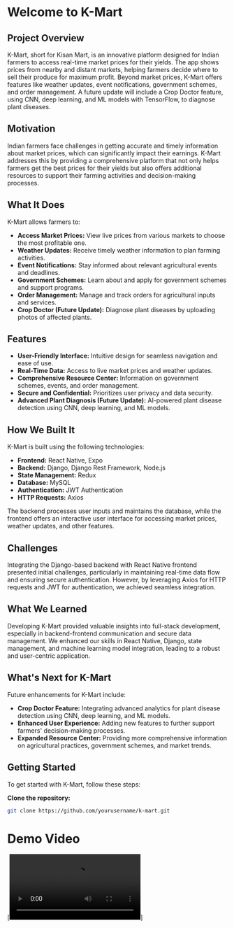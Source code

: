# Welcome to K-Mart

## Project Overview

K-Mart, short for Kisan Mart, is an innovative platform designed for Indian farmers to access real-time market prices for their yields. The app shows prices from nearby and distant markets, helping farmers decide where to sell their produce for maximum profit. Beyond market prices, K-Mart offers features like weather updates, event notifications, government schemes, and order management. A future update will include a Crop Doctor feature, using CNN, deep learning, and ML models with TensorFlow, to diagnose plant diseases.

## Motivation

Indian farmers face challenges in getting accurate and timely information about market prices, which can significantly impact their earnings. K-Mart addresses this by providing a comprehensive platform that not only helps farmers get the best prices for their yields but also offers additional resources to support their farming activities and decision-making processes.

## What It Does

K-Mart allows farmers to:

- **Access Market Prices:** View live prices from various markets to choose the most profitable one.
- **Weather Updates:** Receive timely weather information to plan farming activities.
- **Event Notifications:** Stay informed about relevant agricultural events and deadlines.
- **Government Schemes:** Learn about and apply for government schemes and support programs.
- **Order Management:** Manage and track orders for agricultural inputs and services.
- **Crop Doctor (Future Update):** Diagnose plant diseases by uploading photos of affected plants.

## Features

- **User-Friendly Interface:** Intuitive design for seamless navigation and ease of use.
- **Real-Time Data:** Access to live market prices and weather updates.
- **Comprehensive Resource Center:** Information on government schemes, events, and order management.
- **Secure and Confidential:** Prioritizes user privacy and data security.
- **Advanced Plant Diagnosis (Future Update):** AI-powered plant disease detection using CNN, deep learning, and ML models.

## How We Built It

K-Mart is built using the following technologies:

- **Frontend:** React Native, Expo
- **Backend:** Django, Django Rest Framework, Node.js
- **State Management:** Redux
- **Database:** MySQL
- **Authentication:** JWT Authentication
- **HTTP Requests:** Axios

The backend processes user inputs and maintains the database, while the frontend offers an interactive user interface for accessing market prices, weather updates, and other features.

## Challenges

Integrating the Django-based backend with React Native frontend presented initial challenges, particularly in maintaining real-time data flow and ensuring secure authentication. However, by leveraging Axios for HTTP requests and JWT for authentication, we achieved seamless integration.

## What We Learned

Developing K-Mart provided valuable insights into full-stack development, especially in backend-frontend communication and secure data management. We enhanced our skills in React Native, Django, state management, and machine learning model integration, leading to a robust and user-centric application.

## What's Next for K-Mart

Future enhancements for K-Mart include:

- **Crop Doctor Feature:** Integrating advanced analytics for plant disease detection using CNN, deep learning, and ML models.
- **Enhanced User Experience:** Adding new features to further support farmers' decision-making processes.
- **Expanded Resource Center:** Providing more comprehensive information on agricultural practices, government schemes, and market trends.

## Getting Started

To get started with K-Mart, follow these steps:

**Clone the repository:**
   ```bash
   git clone https://github.com/yourusername/k-mart.git
   ```

# Demo Video

[![K-Mart Demo Video](./client/assets/Video/kmart.mp4)]